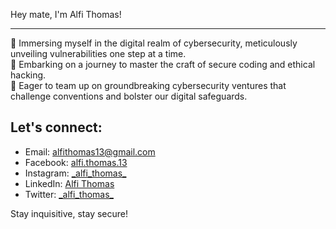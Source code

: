 <!DOCTYPE html>
<html lang="en">
<head>
    <link rel="stylesheet" href="styles.css">
</head>
<body>
    <p>Hey mate, I'm Alfi Thomas!</p>
    <hr>
    🔐 Immersing myself in the digital realm of cybersecurity, meticulously unveiling vulnerabilities one step at a time.<br>
    🌱 Embarking on a journey to master the craft of secure coding and ethical hacking.<br>
    💼 Eager to team up on groundbreaking cybersecurity ventures that challenge conventions and bolster our digital safeguards.<br>
    <h2>Let's connect:</h2>
    <ul>
        <li>Email: <a href="mailto:alfithomas13@gmail.com">alfithomas13@gmail.com</a></li>
        <li>Facebook: <a href="https://www.facebook.com/alfi.thomas.13">alfi.thomas.13</a></li>
        <li>Instagram: <a href="https://www.instagram.com/_alfi_thomas_">_alfi_thomas_</a></li>
        <li>LinkedIn: <a href="https://www.linkedin.com/in/alfi-thomas">Alfi Thomas</a></li>
        <li>Twitter: <a href="https://www.twitter.com/_alfi_thomas_">_alfi_thomas_</a></li>
    </ul>
    <p>Stay inquisitive, stay secure!</p>
</body>
</html>
